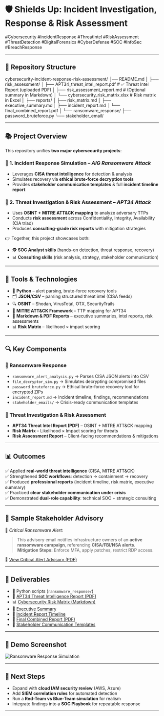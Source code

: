 # 🛡️ Shields Up: Incident Investigation, Response & Risk Assessment

#Cybersecurity #IncidentResponse #ThreatIntel #RiskAssessment #ThreatDetection #DigitalForensics #CyberDefense #SOC #InfoSec #BreachResponse  

---

## 📂 Repository Structure


cybersecurity-incident-response-risk-assessment/
│── README.md
│
├── risk_assessment/
│   ├── APT34_threat_intel_report.pdf    # ✅ Threat Intel Report (uploaded PDF)
│   ├── risk_assessment_report.md        # (Optional summary in Markdown)
│   └── cybersecurity_risk_matrix.xlsx   # Risk matrix in Excel
│
├── reports/
│   ├── risk_matrix.md
│   ├── executive_summary.md
│   ├── incident_report.md
│   └── final_combined_report.pdf
│
└── ransomware_response/
├── password_bruteforce.py
└── stakeholder_email/

---

## 📚 Project Overview  

This repository unifies **two major cybersecurity projects**:  

### 🔹 1. Incident Response Simulation – *AIG Ransomware Attack*  
- Leverages **CISA threat intelligence** for detection & analysis  
- Simulates recovery via **ethical brute-force decryption tools**  
- Provides **stakeholder communication templates** & full **incident timeline report**  

### 🔹 2. Threat Investigation & Risk Assessment – *APT34 Attack*  
- Uses **OSINT + MITRE ATT&CK mapping** to analyze adversary TTPs  
- Conducts **risk assessment** across Confidentiality, Integrity, Availability (CIA triad)  
- Produces **consulting-grade risk reports** with mitigation strategies  

👉 Together, this project showcases both:  
- 🕵️ **SOC Analyst skills** (hands-on detection, threat response, recovery)  
- 📊 **Consulting skills** (risk analysis, strategy, stakeholder communication)  

---

## 🧰 Tools & Technologies  

- 🐍 **Python** – alert parsing, brute-force recovery tools  
- 🗂 **JSON/CSV** – parsing structured threat intel (CISA feeds)  
- 🔍 **OSINT** – Shodan, VirusTotal, OTX, SecurityTrails  
- 🧩 **MITRE ATT&CK Framework** – TTP mapping for APT34  
- 📄 **Markdown & PDF Reports** – executive summaries, intel reports, risk assessments  
- 📊 **Risk Matrix** – likelihood × impact scoring  

---

## 🔍 Key Components  

### 🦠 Ransomware Response
- `ransomware_alert_analysis.py` → Parses CISA JSON alerts into CSV  
- `file_decryptor_sim.py` → Simulates decrypting compromised files  
- `password_bruteforce.py` → Ethical brute-force recovery tool for encrypted ZIPs  
- `incident_report.md` → Incident timeline, findings, recommendations  
- `stakeholder_emails/` → Crisis-ready communication templates  

### 🎯 Threat Investigation & Risk Assessment
- **APT34 Threat Intel Report (PDF)** – OSINT + MITRE ATT&CK mapping  
- **Risk Matrix** – Likelihood × Impact scoring for threats  
- **Risk Assessment Report** – Client-facing recommendations & mitigations  

---

## 📊 Outcomes  

✅ Applied **real-world threat intelligence** (CISA, MITRE ATT&CK)  
✅ Strengthened **SOC workflows**: detection → containment → recovery  
✅ Produced **professional reports** (incident timeline, risk matrix, executive summary)  
✅ Practiced **clear stakeholder communication under crisis**  
✅ Demonstrated **dual-role capability**: technical SOC + strategic consulting  

---

## 📧 Sample Stakeholder Advisory  

🚨 *Critical Ransomware Alert:*  
> This advisory email notifies infrastructure owners of an **active ransomware campaign**, referencing **CISA/FBI/NSA alerts**.  
> **Mitigation Steps:** Enforce MFA, apply patches, restrict RDP access.  

🔗 [View Critical Alert Advisory (PDF)](https://github.com/CarineJackson1/-cybersecurity-incident-investigation-threat-intelligence-reporting/blob/main/ransomeware_response/stakeholder_emails_critical_alert_advisory.txt.pdf)  

---

## 🏁 Deliverables  

- 🐍 Python scripts (`ransomware_response/`)  
- 📄 [APT34 Threat Intelligence Report (PDF)](risk_assessment/APT34_threat_intel_report.pdf)  
- 📊 [Cybersecurity Risk Matrix (Markdown)](reports/risk_matrix.md)  
- 📑 [Executive Summary](reports/executive_summary.md)  
- 📝 [Incident Report Timeline](reports/incident_report.md)  
- 📄 [Final Combined Report (PDF)](reports/final_combined_report.pdf)  
- 📨 [Stakeholder Communication Templates](ransomware_response/stakeholder_emails/)  

---

## 📸 Demo Screenshot  

![Ransomware Response Simulation](assets/ransomware_sim_screenshot.png)  

---

## 🚀 Next Steps  

- Expand with **cloud IAM security review** (AWS, Azure)  
- Add **SIEM correlation rules** for automated detection  
- Run a **Red-Team vs Blue-Team simulation** for realism  
- Integrate findings into a **SOC Playbook** for repeatable response  

---
